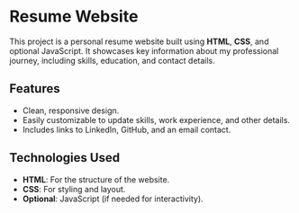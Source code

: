 # Resume Website

This project is a personal resume website built using **HTML**, **CSS**, and optional JavaScript. It showcases key information about my professional journey, including skills, education, and contact details.

## Features

- Clean, responsive design.
- Easily customizable to update skills, work experience, and other details.
- Includes links to LinkedIn, GitHub, and an email contact.

## Technologies Used

- **HTML**: For the structure of the website.
- **CSS**: For styling and layout.
- **Optional**: JavaScript (if needed for interactivity).
